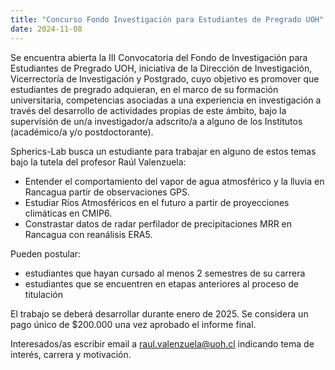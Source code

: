 ```yaml
---
title: "Concurso Fondo Investigación para Estudiantes de Pregrado UOH"
date: 2024-11-08
---
```


Se encuentra abierta la III Convocatoria del Fondo de Investigación para Estudiantes de Pregrado UOH, iniciativa de la Dirección de Investigación, Vicerrectoría de Investigación y Postgrado, cuyo objetivo es promover que estudiantes de pregrado adquieran, en el marco de su formación universitaria, competencias asociadas a una experiencia en investigación a través del desarrollo de actividades propias de este ámbito, bajo la supervisión de un/a investigador/a adscrito/a a alguno de los Institutos (académico/a y/o postdoctorante). 

Spherics-Lab busca un estudiante para trabajar en alguno de estos temas bajo la tutela del profesor Raúl Valenzuela:

* Entender el comportamiento del vapor de agua atmosférico y la lluvia en Rancagua partir de observaciones GPS.
* Estudiar Ríos Atmosféricos en el futuro a partir de proyecciones climáticas en CMIP6.
* Constrastar datos de radar perfilador de precipitaciones MRR en Rancagua con reanálisis ERA5.

Pueden postular: 
* estudiantes que hayan cursado al menos 2 semestres de su carrera
* estudiantes que se encuentren en etapas anteriores al proceso de titulación

El trabajo se deberá desarrollar durante enero de 2025. Se considera un pago único de $200.000 una vez aprobado el informe final.

Interesados/as escribir email a raul.valenzuela@uoh.cl indicando tema de interés, carrera y motivación.

